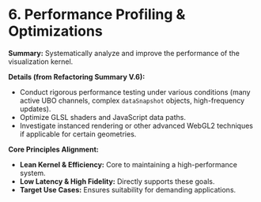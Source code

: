 # 6. Performance Profiling & Optimizations

**Summary:** Systematically analyze and improve the performance of the visualization kernel.

**Details (from Refactoring Summary V.6):**
*   Conduct rigorous performance testing under various conditions (many active UBO channels, complex `dataSnapshot` objects, high-frequency updates).
*   Optimize GLSL shaders and JavaScript data paths.
*   Investigate instanced rendering or other advanced WebGL2 techniques if applicable for certain geometries.

**Core Principles Alignment:**
*   **Lean Kernel & Efficiency:** Core to maintaining a high-performance system.
*   **Low Latency & High Fidelity:** Directly supports these goals.
*   **Target Use Cases:** Ensures suitability for demanding applications.
